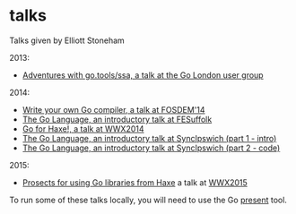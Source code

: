talks
=====

Talks given by Elliott Stoneham

2013:
- [Adventures with go.tools/ssa, a talk at the Go London user group](https://speakerdeck.com/elliott5/ssa)

2014:
- [Write your own Go compiler, a talk at FOSDEM'14](https://speakerdeck.com/elliott5/write-your-own-go-compiler)
- [The Go Language, an introductory talk at FESuffolk](http://go-talks.appspot.com/github.com/elliott5/talks/2014/fesuffolk.slide)
- [Go for Haxe!, a talk at WWX2014](https://speakerdeck.com/elliott5/tardis-go-for-haxe)
- [The Go Language, an introductory talk at SyncIpswich (part 1 - intro)](https://github.com/elliott5/talks/blob/master/2014/SyncIpswich140731.pdf)
- [The Go Language, an introductory talk at SyncIpswich (part 2 - code)](http://go-talks.appspot.com/github.com/elliott5/talks/2014/syncipswich.slide)

2015:
- [Prosects for using Go libraries from Haxe](https://github.com/elliott5/talks/blob/master/2015/wwx2015.pdf) a talk at [WWX2015](http://wwx.silexlabs.org/2015/)

To run some of these talks locally, you will need to use the Go [present](http://godoc.org/code.google.com/p/go.tools/present) tool.